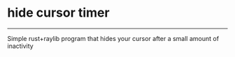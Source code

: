 # hide cursor timer
 ---
 Simple rust+raylib program that hides your cursor after a small amount of inactivity
